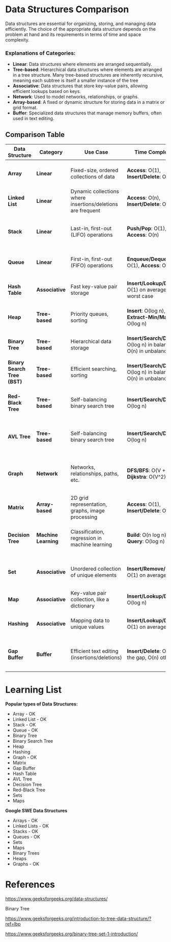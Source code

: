 # Data Structures Comparison

Data structures are essential for organizing, storing, and managing data efficiently. The choice of the appropriate data structure depends on the problem at hand and its requirements in terms of time and space complexity.

### Explanations of Categories:
- **Linear**: Data structures where elements are arranged sequentially.
- **Tree-based**: Hierarchical data structures where elements are arranged in a tree structure. Many tree-based structures are inherently recursive, meaning each subtree is itself a smaller instance of the tree
- **Associative**: Data structures that store key-value pairs, allowing efficient lookups based on keys.
- **Network**: Used to model networks, relationships, or graphs.
- **Array-based**: A fixed or dynamic structure for storing data in a matrix or grid format.
- **Buffer**: Specialized data structures that manage memory buffers, often used in text editing.


## Comparison Table

| **Data Structure**       | **Category**            | **Use Case**                                      | **Time Complexity**                           | **Space Complexity**               | **Advantages**                                             | **Disadvantages**                                        |
|--------------------------|-------------------------|---------------------------------------------------|----------------------------------------------|------------------------------------|------------------------------------------------------------|----------------------------------------------------------|
| **Array**                | **Linear**              | Fixed-size, ordered collections of data           | **Access**: O(1), **Insert/Delete**: O(n)    | O(n)                               | Fast access by index, simple structure                    | Fixed size, inefficient insert/delete at the middle       |
| **Linked List**          | **Linear**              | Dynamic collections where insertions/deletions are frequent | **Access**: O(n), **Insert/Delete**: O(1)    | O(n)                               | Dynamic size, efficient insertions/deletions               | Slow access by index, uses more memory per element       |
| **Stack**                | **Linear**              | Last-in, first-out (LIFO) operations              | **Push/Pop**: O(1), **Access**: O(n)         | O(n)                               | Simple to implement, efficient for recursion/undo actions  | Limited to LIFO, slow access to non-top elements         |
| **Queue**                | **Linear**              | First-in, first-out (FIFO) operations             | **Enqueue/Dequeue**: O(1), **Access**: O(n)   | O(n)                               | Simple to implement, efficient for scheduling tasks       | Limited to FIFO, slow access to non-front elements       |
| **Hash Table**           | **Associative**         | Fast key-value pair storage                      | **Insert/Lookup/Delete**: O(1) on average, O(n) worst case | O(n)                               | Fast access, supports dynamic key-value associations      | Collisions, not ideal for ordered data                   |
| **Heap**                 | **Tree-based**          | Priority queues, sorting                         | **Insert**: O(log n), **Extract-Min/Max**: O(log n) | O(n)                               | Efficient for priority-based problems, supports heap sort | Not efficient for search or ordered access               |
| **Binary Tree**          | **Tree-based**          | Hierarchical data storage                        | **Insert/Search/Delete**: O(log n) in balanced, O(n) in unbalanced | O(n)                               | Hierarchical structure, fast insertion in balanced trees  | Unbalanced trees lead to poor performance                |
| **Binary Search Tree (BST)** | **Tree-based**          | Efficient searching, sorting                     | **Insert/Search/Delete**: O(log n) in balanced, O(n) in unbalanced | O(n)                               | Efficient search and sorted traversal in balanced trees    | Can become unbalanced, leading to poor performance       |
| **Red-Black Tree**       | **Tree-based**          | Self-balancing binary search tree                 | **Insert/Search/Delete**: O(log n)            | O(n)                               | Balances automatically, maintains good worst-case performance | Slightly slower than AVL trees due to balancing method   |
| **AVL Tree**             | **Tree-based**          | Self-balancing binary search tree                 | **Insert/Search/Delete**: O(log n)            | O(n)                               | Always balanced, faster lookups than Red-Black trees       | More complex balancing mechanism, slower insertions      |
| **Graph**                | **Network**             | Networks, relationships, paths, etc.              | **DFS/BFS**: O(V + E), **Dijkstra**: O(V^2)   | O(V + E)                           | Flexible, powerful for complex relationships              | Can be memory intensive, complex algorithms for traversal |
| **Matrix**               | **Array-based**         | 2D grid representation, graphs, image processing  | **Access**: O(1), **Insert/Delete**: O(n)     | O(n^2)                             | Efficient for operations on grids, adjacency matrices     | Space inefficient for sparse matrices                    |
| **Decision Tree**        | **Machine Learning**    | Classification, regression in machine learning    | **Build**: O(n log n), **Query**: O(log n)    | O(n)                               | Easy to interpret, handles both numeric and categorical data | Prone to overfitting, requires large amounts of data     |
| **Set**                  | **Associative**         | Unordered collection of unique elements           | **Insert/Remove/Search**: O(1) on average      | O(n)                               | Fast membership checks, no duplicates                      | No ordering, slower for large datasets with complex elements |
| **Map**                  | **Associative**         | Key-value pair collection, like a dictionary      | **Insert/Lookup/Delete**: O(log n)            | O(n)                               | Fast lookup and updates based on keys                      | Slower than hash tables for simple lookups               |
| **Hashing**              | **Associative**         | Mapping data to unique values                     | **Insert/Lookup/Delete**: O(1) on average     | O(n)                               | Very fast lookups, ideal for unique element identification | Collisions, not ideal for ordered data                   |
| **Gap Buffer**           | **Buffer**              | Efficient text editing (insertions/deletions)     | **Insert/Delete**: O(1) at the gap, O(n) otherwise | O(n)                               | Efficient for text manipulation, especially in editors     | Can become inefficient when gap is near the array end    |

# Learning List

**Popular types of Data Structures:**
- Array - OK
- Linked List - OK
- Stack - OK
- Queue - OK
- Binary Tree
- Binary Search Tree
- Heap
- Hashing
- Graph - OK
- Matrix
- Gap Buffer
- Hash Table
- AVL Tree
- Decision Tree
- Red-Black Tree
- Sets
- Maps

**Google SWE Data Structures**
- Arrays - OK
- Linked Lists - OK
- Stacks - OK
- Queues - OK
- Sets
- Maps
- Binary Trees
- Heaps
- Graphs - OK

# References

https://www.geeksforgeeks.org/data-structures/

Binary Tree

https://www.geeksforgeeks.org/introduction-to-tree-data-structure/?ref=lbp

https://www.geeksforgeeks.org/binary-tree-set-1-introduction/

